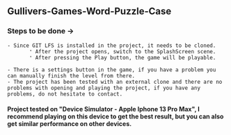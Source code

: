 
## Gullivers-Games-Word-Puzzle-Case
### Steps to be done ->
```
- Since GIT LFS is installed in the project, it needs to be cloned.
       ❛ After the project opens, switch to the SplashScreen scene.
       ❛ After pressing the Play button, the game will be playable.

- There is a settings button in the game, if you have a problem you can manually finish the level from there.
- The project has been tested with an external clone and there are no problems with opening and playing the project, if you have any problems, do not hesitate to contact.
```

#### Project tested on "Device Simulator - Apple Iphone 13 Pro Max", I recommend playing on this device to get the best result, but you can also get similar performance on other devices.
